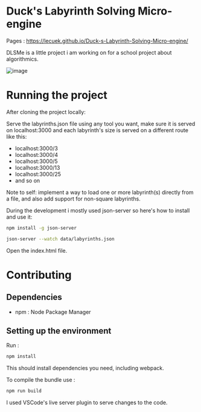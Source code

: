 # Duck's Labyrinth Solving Micro-engine
Pages : https://lecuek.github.io/Duck-s-Labyrinth-Solving-Micro-engine/

DLSMe is a little project i am working on for a school project about algorithmics.

![image](https://github.com/lecuek/Typescript_labyrinth_solving/assets/46426142/8fd59dfe-f791-470b-bfe4-f9f7952b69b4)

# Running the project

After cloning the project locally:

Serve the labyrinths.json file using any tool you want, make sure it is served on localhost:3000 and each labyrinth's size is served on a different route like this:

- localhost:3000/3
- localhost:3000/4
- localhost:3000/5
- localhost:3000/13
- localhost:3000/25
- and so on

Note to self: implement a way to load one or more labyrinth(s) directly from a file, and also add support for non-square labyrinths.

During the development i mostly used json-server so here's how to install and use it:

```bash
npm install -g json-server
```

```bash
json-server --watch data/labyrinths.json
```

Open the index.html file.

# Contributing

## Dependencies

- npm : Node Package Manager

## Setting up the environment

Run :

```bash
npm install
```

This should install dependencies you need, including webpack.

To compile the bundle use :

```bash
npm run build
```

I used VSCode's live server plugin to serve changes to the code.
